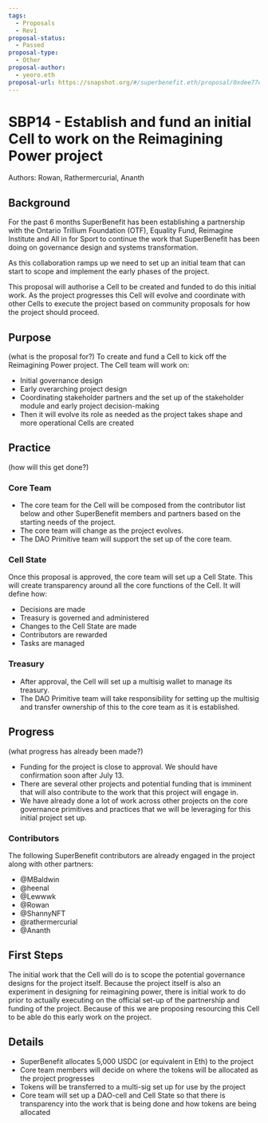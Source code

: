 ```yaml
---
tags:
  - Proposals
  - Rev1
proposal-status:
  - Passed
proposal-type:
  - Other
proposal-author:
  - yeoro.eth
proposal-url: https://snapshot.org/#/superbenefit.eth/proposal/0xdee77e3d0c41591bec2b880928755295a3bb4658a7950a95a7e954cac6c189c2
---
```

# SBP14 - Establish and fund an initial Cell to work on the Reimagining Power project

Authors: Rowan, Rathermercurial, Ananth

## Background

For the past 6 months SuperBenefit has been establishing a partnership with the Ontario Trillium Foundation (OTF), Equality Fund, Reimagine Institute and All in for Sport to continue the work that SuperBenefit has been doing on governance design and systems transformation.

As this collaboration ramps up we need to set up an initial team that can start to scope and implement the early phases of the project.

This proposal will authorise a Cell to be created and funded to do this initial work. As the project progresses this Cell will evolve and coordinate with other Cells to execute the project based on community proposals for how the project should proceed.

## Purpose

(what is the proposal for?)
To create and fund a Cell to kick off the Reimagining Power project.
The Cell team will work on:
- Initial governance design
- Early overarching project design
- Coordinating stakeholder partners and the set up of the stakeholder module and early project decision-making
- Then it will evolve its role as needed as the project takes shape and more operational Cells are created

## Practice

(how will this get done?)


### Core Team

- The core team for the Cell will be composed from the contributor list below and other SuperBenefit members and partners based on the starting needs of the project.
- The core team will change as the project evolves.
- The DAO Primitive team will support the set up of the core team.

### Cell State

Once this proposal is approved, the core team will set up a Cell State. This will create transparency around all the core functions of the Cell. It will define how:

- Decisions are made
- Treasury is governed and administered
- Changes to the Cell State are made
- Contributors are rewarded
- Tasks are managed

### Treasury

- After approval, the Cell will set up a multisig wallet to manage its treasury.
- The DAO Primitive team will take responsibility for setting up the multisig and transfer ownership of this to the core team as it is established.

## Progress

(what progress has already been made?)

- Funding for the project is close to approval. We should have confirmation soon after July 13.
- There are several other projects and potential funding that is imminent that will also contribute to the work that this project will engage in.
- We have already done a lot of work across other projects on the core governance primitives and practices that we will be leveraging for this initial project set up.

### Contributors

The following SuperBenefit contributors are already engaged in the project along with other partners:

- @MBaldwin
- @heenal
- @Lewwwk
- @Rowan
- @ShannyNFT
- @rathermercurial
- @Ananth

## First Steps

The initial work that the Cell will do is to scope the potential governance designs for the project itself. Because the project itself is also an experiment in designing for reimagining power, there is initial work to do prior to actually executing on the official set-up of the partnership and funding of the project. Because of this we are proposing resourcing this Cell to be able do this early work on the project.


## Details

- SuperBenefit allocates 5,000 USDC (or equivalent in Eth) to the project
- Core team members will decide on where the tokens will be allocated as the project progresses
- Tokens will be transferred to a multi-sig set up for use by the project
- Core team will set up a DAO-cell and Cell State so that there is transparency into the work that is being done and how tokens are being allocated